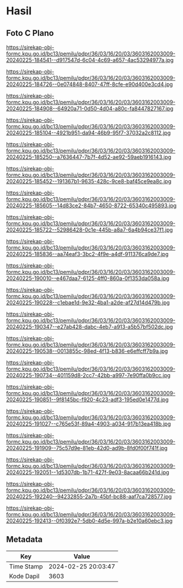 # Hasil

## Foto C Plano

https://sirekap-obj-formc.kpu.go.id/bc13/pemilu/pdpr/36/03/16/20/03/3603162003009-20240225-184541--d917547d-6c04-4c69-a657-4ac53294977a.jpg

https://sirekap-obj-formc.kpu.go.id/bc13/pemilu/pdpr/36/03/16/20/03/3603162003009-20240225-184726--0e074848-8407-47ff-8cfe-e90d400e3cd4.jpg

https://sirekap-obj-formc.kpu.go.id/bc13/pemilu/pdpr/36/03/16/20/03/3603162003009-20240225-184908--64920a71-0d50-4d04-a80c-fa8447827167.jpg

https://sirekap-obj-formc.kpu.go.id/bc13/pemilu/pdpr/36/03/16/20/03/3603162003009-20240225-185104--4921b951-da94-46b9-95f7-37032a2c8112.jpg

https://sirekap-obj-formc.kpu.go.id/bc13/pemilu/pdpr/36/03/16/20/03/3603162003009-20240225-185250--a7636447-7b7f-4d52-ae92-59aeb1916143.jpg

https://sirekap-obj-formc.kpu.go.id/bc13/pemilu/pdpr/36/03/16/20/03/3603162003009-20240225-185452--191367b1-9635-428c-9ce8-baf45ce9ea8c.jpg

https://sirekap-obj-formc.kpu.go.id/bc13/pemilu/pdpr/36/03/16/20/03/3603162003009-20240225-185605--14d83ce2-84b7-4650-8722-65340c495893.jpg

https://sirekap-obj-formc.kpu.go.id/bc13/pemilu/pdpr/36/03/16/20/03/3603162003009-20240225-185722--52986428-0c1e-445b-a8a7-6a4b94ce37f1.jpg

https://sirekap-obj-formc.kpu.go.id/bc13/pemilu/pdpr/36/03/16/20/03/3603162003009-20240225-185836--aa74eaf3-3bc2-4f9e-a4df-911376ca9de7.jpg

https://sirekap-obj-formc.kpu.go.id/bc13/pemilu/pdpr/36/03/16/20/03/3603162003009-20240225-190010--e467daa7-6125-4ff0-860a-0f1353da058a.jpg

https://sirekap-obj-formc.kpu.go.id/bc13/pemilu/pdpr/36/03/16/20/03/3603162003009-20240225-190228--c1ebae1d-9e32-4ba1-a2de-af27d14d479b.jpg

https://sirekap-obj-formc.kpu.go.id/bc13/pemilu/pdpr/36/03/16/20/03/3603162003009-20240225-190347--e27ab428-dabc-4eb7-a913-a5b57bf502dc.jpg

https://sirekap-obj-formc.kpu.go.id/bc13/pemilu/pdpr/36/03/16/20/03/3603162003009-20240225-190538--0013855c-98ed-4f13-b836-e6effcff7b9a.jpg

https://sirekap-obj-formc.kpu.go.id/bc13/pemilu/pdpr/36/03/16/20/03/3603162003009-20240225-190734--401159d8-2cc7-42bb-a997-7e90ffa0b9cc.jpg

https://sirekap-obj-formc.kpu.go.id/bc13/pemilu/pdpr/36/03/16/20/03/3603162003009-20240225-190851--9f8145bc-f920-4c23-adf3-195ed0e1477d.jpg

https://sirekap-obj-formc.kpu.go.id/bc13/pemilu/pdpr/36/03/16/20/03/3603162003009-20240225-191027--c765e53f-89a4-4903-a034-917b13ea418b.jpg

https://sirekap-obj-formc.kpu.go.id/bc13/pemilu/pdpr/36/03/16/20/03/3603162003009-20240225-191909--75c57d9e-81eb-42d0-ad9b-8fd0f00f741f.jpg

https://sirekap-obj-formc.kpu.go.id/bc13/pemilu/pdpr/36/03/16/20/03/3603162003009-20240225-192051--1d5307db-1b71-427f-9e03-8acaa66b241d.jpg

https://sirekap-obj-formc.kpu.go.id/bc13/pemilu/pdpr/36/03/16/20/03/3603162003009-20240225-192240--94232855-2a7b-45bf-bc88-aaf7ca728577.jpg

https://sirekap-obj-formc.kpu.go.id/bc13/pemilu/pdpr/36/03/16/20/03/3603162003009-20240225-192413--0f0392e7-5db0-4d5e-997a-b2e10a60ebc3.jpg


## Metadata

| Key        | Value               |
| ---------- | ------------------- |
| Time Stamp | 2024-02-25 20:03:47 |
| Kode Dapil | 3603                |



